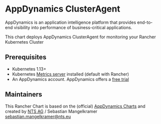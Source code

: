 # AppDynamics ClusterAgent 

AppDynamics is an application intelligence platform that provides end-to-end visibility into performance of business-critical applications.

This chart deploys AppDynamics ClusterAgent for monitoring your Rancher Kubernetes Cluster

## Prerequisites

* Kubernetes 1.13+ 
* Kubernetes [Metrics server](https://hub.helm.sh/charts/stable/metrics-server) installed (default with Rancher)
* An AppDynamics account. AppDynamics offers a [free trial](https://www.appdynamics.com/free-trial/)

## Maintainers

This Rancher Chart is based on the (official) [AppDynamics Charts](https://appdynamics.github.io/appdynamics-charts/) and created by [NTS AG](https://www.nts.eu) / Sebastian Mangelkramer <sebastian.mangelkramer@nts.eu>
 

